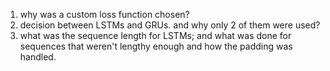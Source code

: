 <ol>
<li>why was a custom loss function chosen?</li>
<li>decision between LSTMs and GRUs. and why only 2 of them were used?</li>
<li>what was the sequence length for LSTMs; and what was done for sequences that weren't lengthy enough and how the padding was handled.</li>
<!--
<li></li>
<li></li>
<li></li>
<li></li>
-->
</ol>
